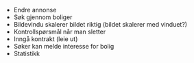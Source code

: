 - Endre annonse
- Søk gjennom boliger
- Bildevindu skalerer bildet riktig (bildet skalerer med vinduet?)
- Kontrollspørsmål når man sletter
- Inngå kontrakt (leie ut)
- Søker kan melde interesse for bolig
- Statistikk

